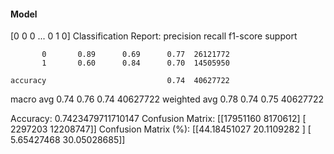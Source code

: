 #### Model
[0 0 0 ... 0 1 0]
Classification Report:
              precision    recall  f1-score   support

           0       0.89      0.69      0.77  26121772
           1       0.60      0.84      0.70  14505950

    accuracy                           0.74  40627722
   macro avg       0.74      0.76      0.74  40627722
weighted avg       0.78      0.74      0.75  40627722

Accuracy: 0.7423479711710147
Confusion Matrix:
[[17951160  8170612]
 [ 2297203 12208747]]
Confusion Matrix (%):
[[44.18451027 20.1109282 ]
 [ 5.65427468 30.05028685]]
